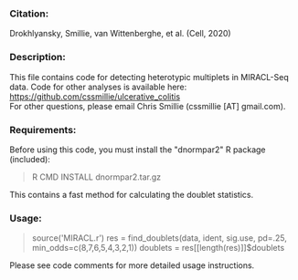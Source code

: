 ### Citation:
Drokhlyansky, Smillie, van Wittenberghe, et al. (Cell, 2020)

### Description:
This file contains code for detecting heterotypic multiplets in MIRACL-Seq data. Code for other analyses is available here:  
https://github.com/cssmillie/ulcerative_colitis<br/>
For other questions, please email Chris Smillie (cssmillie [AT] gmail.com). 
  
### Requirements:
Before using this code, you must install the "dnormpar2" R package (included):  
> R CMD INSTALL dnormpar2.tar.gz

This contains a fast method for calculating the doublet statistics. 
  
### Usage:
> source('MIRACL.r')
> res = find_doublets(data, ident, sig.use, pd=.25, min_odds=c(8,7,6,5,4,3,2,1))
> doublets = res[[length(res)]]$doublets

Please see code comments for more detailed usage instructions.
